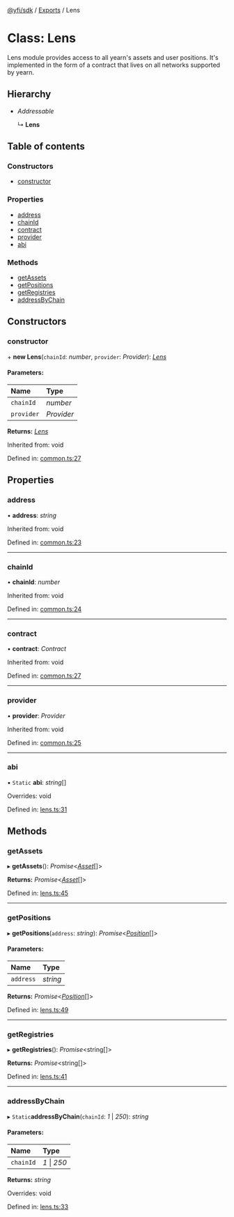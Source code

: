 [@yfi/sdk](../README.md) / [Exports](../modules.md) / Lens

# Class: Lens

Lens module provides access to all yearn's assets and user positions.
It's implemented in the form of a contract that lives on all networks
supported by yearn.

## Hierarchy

* *Addressable*

  ↳ **Lens**

## Table of contents

### Constructors

- [constructor](lens.md#constructor)

### Properties

- [address](lens.md#address)
- [chainId](lens.md#chainid)
- [contract](lens.md#contract)
- [provider](lens.md#provider)
- [abi](lens.md#abi)

### Methods

- [getAssets](lens.md#getassets)
- [getPositions](lens.md#getpositions)
- [getRegistries](lens.md#getregistries)
- [addressByChain](lens.md#addressbychain)

## Constructors

### constructor

\+ **new Lens**(`chainId`: *number*, `provider`: *Provider*): [*Lens*](lens.md)

#### Parameters:

Name | Type |
:------ | :------ |
`chainId` | *number* |
`provider` | *Provider* |

**Returns:** [*Lens*](lens.md)

Inherited from: void

Defined in: [common.ts:27](https://github.com/yearn/yearn-sdk/blob/d93eb22/src/common.ts#L27)

## Properties

### address

• **address**: *string*

Inherited from: void

Defined in: [common.ts:23](https://github.com/yearn/yearn-sdk/blob/d93eb22/src/common.ts#L23)

___

### chainId

• **chainId**: *number*

Inherited from: void

Defined in: [common.ts:24](https://github.com/yearn/yearn-sdk/blob/d93eb22/src/common.ts#L24)

___

### contract

• **contract**: *Contract*

Inherited from: void

Defined in: [common.ts:27](https://github.com/yearn/yearn-sdk/blob/d93eb22/src/common.ts#L27)

___

### provider

• **provider**: *Provider*

Inherited from: void

Defined in: [common.ts:25](https://github.com/yearn/yearn-sdk/blob/d93eb22/src/common.ts#L25)

___

### abi

▪ `Static` **abi**: *string*[]

Overrides: void

Defined in: [lens.ts:31](https://github.com/yearn/yearn-sdk/blob/d93eb22/src/lens.ts#L31)

## Methods

### getAssets

▸ **getAssets**(): *Promise*<[*Asset*](../interfaces/asset.md)[]\>

**Returns:** *Promise*<[*Asset*](../interfaces/asset.md)[]\>

Defined in: [lens.ts:45](https://github.com/yearn/yearn-sdk/blob/d93eb22/src/lens.ts#L45)

___

### getPositions

▸ **getPositions**(`address`: *string*): *Promise*<[*Position*](../interfaces/position.md)[]\>

#### Parameters:

Name | Type |
:------ | :------ |
`address` | *string* |

**Returns:** *Promise*<[*Position*](../interfaces/position.md)[]\>

Defined in: [lens.ts:49](https://github.com/yearn/yearn-sdk/blob/d93eb22/src/lens.ts#L49)

___

### getRegistries

▸ **getRegistries**(): *Promise*<string[]\>

**Returns:** *Promise*<string[]\>

Defined in: [lens.ts:41](https://github.com/yearn/yearn-sdk/blob/d93eb22/src/lens.ts#L41)

___

### addressByChain

▸ `Static`**addressByChain**(`chainId`: *1* \| *250*): *string*

#### Parameters:

Name | Type |
:------ | :------ |
`chainId` | *1* \| *250* |

**Returns:** *string*

Overrides: void

Defined in: [lens.ts:33](https://github.com/yearn/yearn-sdk/blob/d93eb22/src/lens.ts#L33)
